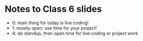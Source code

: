 # Notes to Class 6 slides

* 0: main thing for today is live coding!
* 1: mostly open; use time for your project!
* 4: do standup, then open time for live coding or project work
